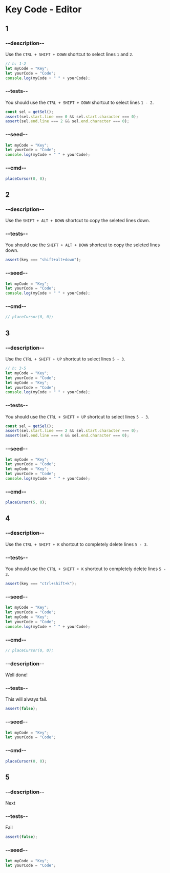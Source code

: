 # Key Code - Editor

## 1

### --description--

Use the `CTRL + SHIFT + DOWN` shortcut to select lines `1` and `2`.

```js
// h: 1-2
let myCode = "Key";
let yourCode = "Code";
console.log(myCode + " " + yourCode);
```

### --tests--

You should use the `CTRL + SHIFT + DOWN` shortcut to select lines `1 - 2`.

```js
const sel = getSel();
assert(sel.start.line === 0 && sel.start.character === 0);
assert(sel.end.line === 2 && sel.end.character === 0);
```

### --seed--

```js
let myCode = "Key";
let yourCode = "Code";
console.log(myCode + " " + yourCode);
```

### --cmd--

```js
placeCursor(0, 0);
```

## 2

### --description--

Use the `SHIFT + ALT + DOWN` shortcut to copy the seleted lines down.

### --tests--

You should use the `SHIFT + ALT + DOWN` shortcut to copy the seleted lines down.

```js
assert(key === "shift+alt+down");
```

### --seed--

```js
let myCode = "Key";
let yourCode = "Code";
console.log(myCode + " " + yourCode);
```

### --cmd--

```js
// placeCursor(0, 0);
```

## 3

### --description--

Use the `CTRL + SHIFT + UP` shortcut to select lines `5 - 3`.

```js
// h: 3-5
let myCode = "Key";
let yourCode = "Code";
let myCode = "Key";
let yourCode = "Code";
console.log(myCode + " " + yourCode);
```

### --tests--

You should use the `CTRL + SHIFT + UP` shortcut to select lines `5 - 3`.

```js
const sel = getSel();
assert(sel.start.line === 2 && sel.start.character === 0);
assert(sel.end.line === 4 && sel.end.character === 0);
```

### --seed--

```js
let myCode = "Key";
let yourCode = "Code";
let myCode = "Key";
let yourCode = "Code";
console.log(myCode + " " + yourCode);
```

### --cmd--

```js
placeCursor(5, 0);
```

## 4

### --description--

Use the `CTRL + SHIFT + K` shortcut to completely delete lines `5 - 3`.

### --tests--

You should use the `CTRL + SHIFT + K` shortcut to completely delete lines `5 - 3`.

```js
assert(key === "ctrl+shift+k");
```

### --seed--

```js
let myCode = "Key";
let yourCode = "Code";
let myCode = "Key";
let yourCode = "Code";
console.log(myCode + " " + yourCode);
```

### --cmd--

```js
// placeCursor(0, 0);
```

### --description--

Well done!

### --tests--

This will always fail.

```js
assert(false);
```

### --seed--

```js
let myCode = "Key";
let yourCode = "Code";
```

### --cmd--

```js
placeCursor(0, 0);
```

## 5

### --description--

Next

### --tests--

Fail

```js
assert(false);
```

### --seed--

```js
let myCode = "Key";
let yourCode = "Code";
```
